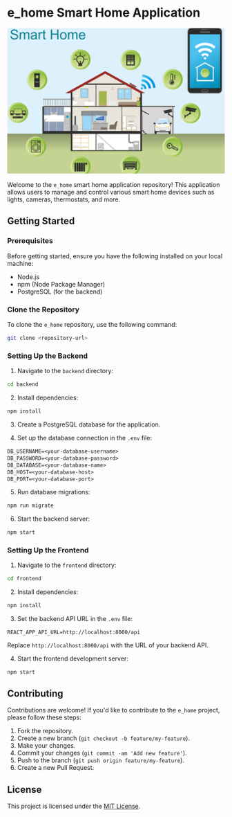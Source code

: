 # e_home Smart Home Application

![e_home](smart-home-image.png)

Welcome to the `e_home` smart home application repository! This application allows users to manage and control various smart home devices such as lights, cameras, thermostats, and more.

## Getting Started

### Prerequisites

Before getting started, ensure you have the following installed on your local machine:

- Node.js
- npm (Node Package Manager)
- PostgreSQL (for the backend)

### Clone the Repository

To clone the `e_home` repository, use the following command:

```bash
git clone <repository-url>
```

### Setting Up the Backend

1. Navigate to the `backend` directory:

```bash
cd backend
```

2. Install dependencies:

```bash
npm install
```

3. Create a PostgreSQL database for the application.

4. Set up the database connection in the `.env` file:

```
DB_USERNAME=<your-database-username>
DB_PASSWORD=<your-database-password>
DB_DATABASE=<your-database-name>
DB_HOST=<your-database-host>
DB_PORT=<your-database-port>
```

5. Run database migrations:

```bash
npm run migrate
```

6. Start the backend server:

```bash
npm start
```

### Setting Up the Frontend

1. Navigate to the `frontend` directory:

```bash
cd frontend
```

2. Install dependencies:

```bash
npm install
```

3. Set the backend API URL in the `.env` file:

```
REACT_APP_API_URL=http://localhost:8000/api
```

Replace `http://localhost:8000/api` with the URL of your backend API.

4. Start the frontend development server:

```bash
npm start
```

## Contributing

Contributions are welcome! If you'd like to contribute to the `e_home` project, please follow these steps:

1. Fork the repository.
2. Create a new branch (`git checkout -b feature/my-feature`).
3. Make your changes.
4. Commit your changes (`git commit -am 'Add new feature'`).
5. Push to the branch (`git push origin feature/my-feature`).
6. Create a new Pull Request.

## License

This project is licensed under the [MIT License](LICENSE).

